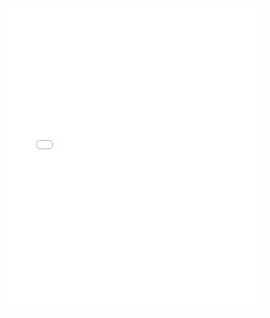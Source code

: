 <iframe src="pdf/理论知识.pdf" width="100%" height="600px" style="border: none;">
This browser does not support PDFs
</iframe>
